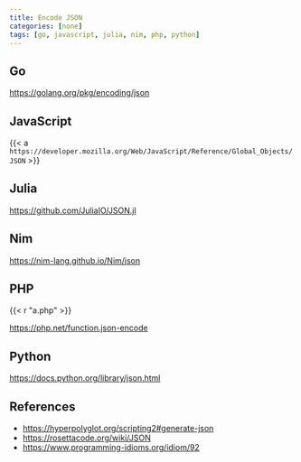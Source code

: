 ```yaml
---
title: Encode JSON
categories: [none]
tags: [go, javascript, julia, nim, php, python]
---
```


## Go

<https://golang.org/pkg/encoding/json>

## JavaScript

{{< a `https://developer.mozilla.org/Web/JavaScript/Reference/Global_Objects/
JSON` >}}

## Julia

<https://github.com/JuliaIO/JSON.jl>

## Nim

<https://nim-lang.github.io/Nim/json>

## PHP

{{< r "a.php" >}}

<https://php.net/function.json-encode>

## Python

<https://docs.python.org/library/json.html>

## References

- <https://hyperpolyglot.org/scripting2#generate-json>
- <https://rosettacode.org/wiki/JSON>
- <https://www.programming-idioms.org/idiom/92>
